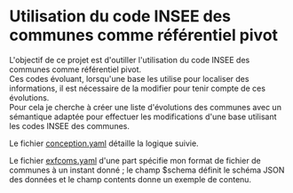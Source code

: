 # Utilisation du code INSEE des communes comme référentiel pivot

L'objectif de ce projet est d'outiller l'utilisation du code INSEE des communes comme référentiel pivot.  
Ces codes évoluant, lorsqu'une base les utilise pour localiser des informations, il est nécessaire de la modifier pour tenir
compte de ces évolutions.  
Pour cela je cherche à créer une liste d'évolutions des communes avec un sémantique adaptée pour effectuer
les modifications d'une base utilisant les codes INSEE des communes.

Le fichier [conception.yaml](conception.yaml) détaille la logique suivie.

Le fichier [exfcoms.yaml](exfcoms.yaml) d'une part spécifie mon format de fichier de communes à un instant donné ;
le champ $schema définit le schéma JSON des données et le champ contents donne un exemple de contenu.


